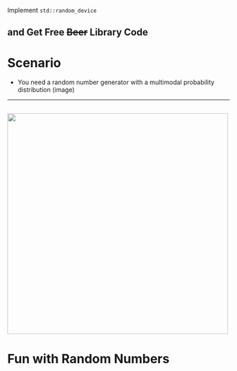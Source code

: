 Implement `std::random_device` 

and Get Free ~~Beer~~ Library Code
---
# Scenario
* You need a random number generator with a multimodal probability distribution
(image)
---
<image src="assets/luminary.jpeg" style="width:500px;"></image> 
---
# Fun with Random Numbers
